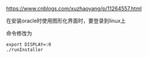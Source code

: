 https://www.cnblogs.com/xuzhaoyang/p/11264557.html

在安装oracle时使用图形化界面时，要登录到linux上

命令修改为

```shell script
export DISPLAY=:0
./runInstaller

```
